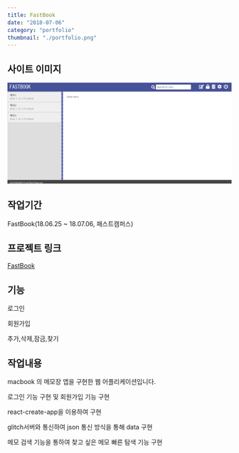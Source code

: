 ```yaml
---
title: FastBook
date: "2018-07-06"
category: "portfolio"
thumbnail: "./portfolio.png"
---
```


## 사이트 이미지
![FastBook](./1.png)

## 작업기간
FastBook(​18.06.25 ~ 18.07.06​, 패스트캠퍼스)

## 프로젝트 링크
[FastBook](https://fastbook-memoapp.netlify.com)

## 기능
로그인

회원가입

추가,삭제,잠금,찾기


## 작업내용
macbook 의 메모장 앱을 구현한 웹 어플리케이션입니다.

로그인 기능 구현 및 회원가입 기능 구현

react-create-app을 이용하여 구현

glitch서버와 통신하여 json 통신 방식을 통해 data 구현

메모 검색 기능을 통하여 찾고 싶은 메모 빠른 탐색 기능 구현



